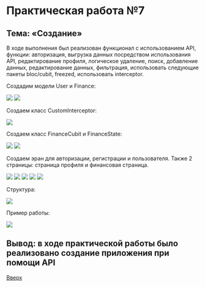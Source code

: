 <a id="up"></a>
# Практическая работа №7

## Тема: «Создание»

В ходе выполнения был реализован функционал с использованием API, функции: авторизация, выгрузка данных посредством использования API, редактирование профиля, логическое удаление, поиск, добавление данных, редактирование данных, фильтрация, использовать следующие пакеты bloc/cubit, freezed, использовать interceptor.

Создадим модели User и Finance: 

<img src="https://sun9-34.userapi.com/impg/eF0CbajsC3ijc7JCUR5wV5jieetx4AQeW_fsNQ/Yglsg3MpLzk.jpg?size=845x354&quality=96&sign=288661490ec5b362ac1be13364f692f6&type=album">

<img src="https://sun9-13.userapi.com/impg/Ym_Xn-r0Wi2s43oboOwF89sOksFzbsFbbznIVA/Tof41w-wMQc.jpg?size=1426x402&quality=96&sign=d3894360b023099d7fd8e824d69d5585&type=album">

Создаем класс CustomInterceptor:

<img src="https://sun9-5.userapi.com/impg/jLQgoX7MNQXFCfKN827raarE0zAZnLzCT16boQ/GRtgaIhYFhE.jpg?size=1192x354&quality=96&sign=eeb7a10e8ba13522117565be7aa9d945&type=album">
     
Создаем класс FinanceCubit и FinanceState:

<img src="https://sun9-24.userapi.com/impg/HKu_TF6zdWbscn3i0ZA_yCuunJWpFfOoV6rVFQ/DycnhhMSXew.jpg?size=633x866&quality=96&sign=fa43476888deed66f2248a972b372745&type=album">
<img src="https://sun9-33.userapi.com/impg/5PkZyNB0uLmUxNZ8aG_GzN-50kXIvp5NWhYCig/vKMPhlUv92Q.jpg?size=622x507&quality=96&sign=dffef97e66bc8b4cbd9ec580f49e7c9d&type=album">

Создаем эран для авторизации, регистрации и пользователя. Также 2 страницы: страница профиля и финансовая страница. 

<img src="https://sun9-55.userapi.com/impg/nVEHJtSnTI8V6_RdsgTYpRLIt2wnoOYPFVp3Ow/AwTBbzrFGhw.jpg?size=1110x861&quality=96&sign=20ebbad9c25241de244047e7c67b5639&type=album">

<img src="https://sun9-19.userapi.com/impg/uXM8Un1EmdCQsO6OSUQro5Fe4pW-6HwRmZ70TQ/dUe9iCD1r_s.jpg?size=1233x904&quality=96&sign=ad6a1a40cdd0830a4554775885d9890b&type=album">

<img src="https://sun9-68.userapi.com/impg/clkELYre07cJtWwdlr6rw0d4U3OXRNZAAHHpmA/716EmGy3aWM.jpg?size=932x905&quality=96&sign=c4a365aa2cc112424b93056f776c5f03&type=album">

<img src="https://sun9-5.userapi.com/impg/fjQFsQ-6SaIbH3GmjMbQkPJ4h0POGGskv6TpeQ/fSBqy-PGLjQ.jpg?size=861x889&quality=96&sign=b5b8aa90ce6a4470638d6902997eb2c7&type=album">

<img src="https://sun9-78.userapi.com/impg/NYtwnIJUdiw7x9dhUmu8HBaLmkgBKp0QwU6k1w/BQ6aFn9GSVk.jpg?size=1169x896&quality=96&sign=cc1c905b1a13a09d4c1466c4475fe2a6&type=album">

Структура:

<img src="https://sun9-40.userapi.com/impg/_IP9c1FxGuumRAYIDuo8R-x9510J3k1y_HHGfQ/iRYptRp9Pj0.jpg?size=272x191&quality=96&sign=70b337ba88516aa503c22dfca4ad204e&type=album">

Пример работы:

<img src="https://sun9-22.userapi.com/impg/5JsXTWDlnjk2v7pTdbzFEiOGtxr6TzXgf_mZyw/fucvaoRUqKE.jpg?size=669x887&quality=96&sign=5f481d411c39f966b3a18ba576626ad0&type=album">

## Вывод: в ходе практической работы было реализовано создание приложения при помощи API
[Вверх](#up)
